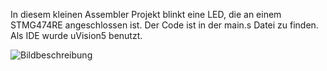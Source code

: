 In diesem kleinen Assembler Projekt blinkt eine LED, die an einem STMG474RE angeschlossen ist.
Der Code ist in der main.s Datei zu finden. Als IDE wurde uVision5 benutzt.

![Bildbeschreibung](./projektBilder/ProjektBild1.png)
